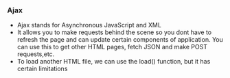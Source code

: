 ### Ajax
* Ajax stands for Asynchronous JavaScript and XML
* It allows you to make requests behind the scene so you dont have to refresh the page and can update certain components of application. You can use this to get other HTML pages, fetch JSON and make POST requests,etc.
* To load another HTML file, we can use the load() function, but it has certain limitations 